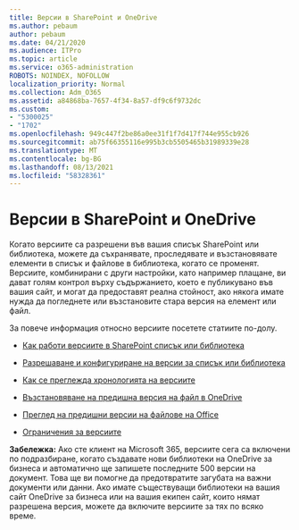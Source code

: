 ```yaml
---
title: Версии в SharePoint и OneDrive
ms.author: pebaum
author: pebaum
ms.date: 04/21/2020
ms.audience: ITPro
ms.topic: article
ms.service: o365-administration
ROBOTS: NOINDEX, NOFOLLOW
localization_priority: Normal
ms.collection: Adm_O365
ms.assetid: a84868ba-7657-4f34-8a57-df9c6f9732dc
ms.custom:
- "5300025"
- "1702"
ms.openlocfilehash: 949c447f2be86a0ee31f1f7d417f744e955cb926
ms.sourcegitcommit: ab75f66355116e995b3cb5505465b31989339e28
ms.translationtype: MT
ms.contentlocale: bg-BG
ms.lasthandoff: 08/13/2021
ms.locfileid: "58328361"
---
```

# <a name="versioning-in-sharepoint-and-onedrive"></a>Версии в SharePoint и OneDrive 


Когато версиите са разрешени във вашия списък SharePoint или библиотека, можете да съхранявате, проследявате и възстановявате елементи в списък и файлове в библиотека, когато се променят. Версиите, комбинирани с други настройки, като например плащане, ви дават голям контрол върху съдържанието, което е публикувано във вашия сайт, и могат да предоставят реална стойност, ако някога имате нужда да погледнете или възстановите стара версия на елемент или файл.

За повече информация относно версиите посетете статиите по-долу.

- [Как работи версиите в SharePoint списък или библиотека](https://support.office.com/article/how-does-versioning-work-in-a-sharepoint-list-or-library-0f6cd105-974f-44a4-aadb-43ac5bdfd247)

- [Разрешаване и конфигуриране на версии за списък или библиотека](https://support.office.com/article/enable-and-configure-versioning-for-a-list-or-library-1555d642-23ee-446a-990a-bcab618c7a37?ocmsassetID=HA102772148&amp;CTT=3&amp;CorrelationId=52441bb1-a619-4375-89d5-19d28769890f)

- [Как се преглежда хронологията на версиите](https://support.office.com/article/View-the-version-history-of-an-item-or-file-in-a-list-or-library-53262060-5092-424D-A50B-C798B0EC32B1)

- [Възстановяване на предишна версия на файл в OneDrive](https://support.office.com/article/restore-a-previous-version-of-a-file-in-onedrive-159cad6d-d76e-4981-88ef-de6e96c93893)

- [Преглед на предишни версии на файлове на Office](https://support.office.com/article/view-previous-versions-of-office-files-5c1e076f-a9c9-41b8-8ace-f77b9642e2c2)

- [Ограничения за версиите](https://docs.microsoft.com/office365/servicedescriptions/sharepoint-online-service-description/sharepoint-online-limits)

**Забележка:** Ако сте клиент на Microsoft 365, версиите сега са включени по подразбиране, когато създавате нови библиотеки на OneDrive за бизнеса и автоматично ще запишете последните 500 версии на документ. Това ще ви помогне да предотвратите загубата на важни документи или данни. Ако имате съществуващи библиотеки на вашия сайт OneDrive за бизнеса или на вашия екипен сайт, които нямат разрешена версия, можете да включите версиите за тях по всяко време.


